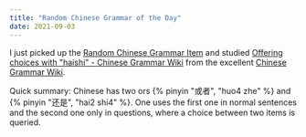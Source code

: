 ```yaml
---
title: "Random Chinese Grammar of the Day"
date: 2021-09-03
---
```


I just picked up the [Random Chinese Grammar Item](/tool/grammar) and studied [Offering choices with "haishi" - Chinese Grammar Wiki](https://resources.allsetlearning.com/chinese/grammar/Offering_choices_with_%22haishi%22) from the excellent [Chinese Grammar Wiki](https://resources.allsetlearning.com/chinese/grammar/).

Quick summary: Chinese has two ors {% pinyin "或者", "huo4 zhe" %} and {% pinyin "还是", "hai2 shi4" %}. One uses the first one in normal sentences and the second one only in questions, where a choice between two items is queried.